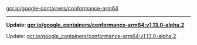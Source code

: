 [gcr.io/google-containers/conformance-arm64](https://hub.docker.com/r/cruse/conformance-arm64/tags/) 

----
**Update: [gcr.io/google_containers/conformance-arm64:v1.13.0-alpha.2](https://hub.docker.com/r/cruse/conformance-arm64/tags/)**

Update: [gcr.io/google_containers/conformance-arm64:v1.13.0-alpha.2](https://hub.docker.com/r/cruse/conformance-arm64/tags/)

